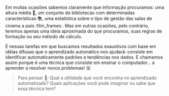Em muitas ocasiões sabemos claramente que informação procuramos: uma altura média :deciduous_tree:, um conjunto de bibliotecas com determinadas características :books:, uma estatística sobre o tipo de gestão das salas de cinema a país :film_frames:. Mas em outras ocasiões, pelo contrário, teremos apenas uma ideia aproximada do que procuramos, suas regras de formação ou seu método de cálculo.  

É nessas tarefas em que buscamos resultados exaustivos com base em idéias difusas que o aprendizado automático  nos ajudará: consiste em identificar automaticamente padrões e tendências nos dados. E chamamos assim porque é uma técnica que consiste em ensinar o computador... a aprender a resolver novos problemas! :open_mouth:

> Para pensar 🤔: Qual a utilidade que você encontra no aprendizado automatizado? Quais aplicações você pode imaginar ou sabe que essa técnica tem?

